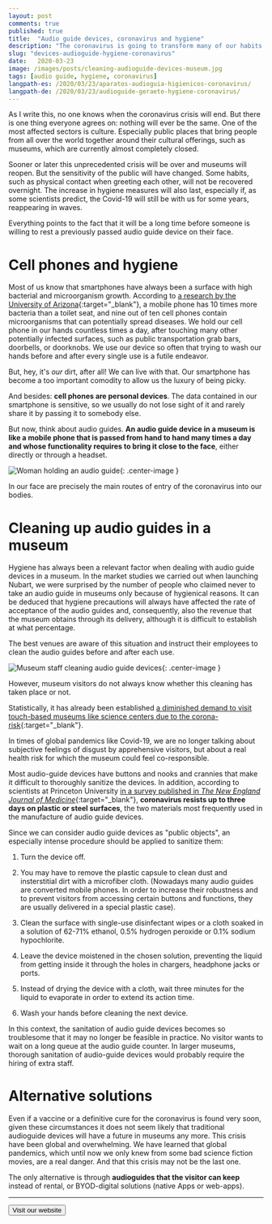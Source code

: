 ```yaml
---
layout: post
comments: true
published: true
title:  "Audio guide devices, coronavirus and hygiene"
description: "The coronavirus is going to transform many of our habits. What will happen in museums with the audio guide devices that are passed around?"
slug: "devices-audioguide-hygiene-coronavirus"
date:   2020-03-23
image: /images/posts/cleaning-audioguide-devices-museum.jpg
tags: [audio guide, hygiene, coronavirus]
langpath-es: /2020/03/23/aparatos-audioguia-higienicos-coronavirus/
langpath-de: /2020/03/23/audioguide-geraete-hygiene-coronavirus/
---
```


As I write this, no one knows when the coronavirus crisis will end. But there is one thing everyone agrees on: nothing will ever be the same. One of the most affected sectors is culture. Especially public places that bring people from all over the world together around their cultural offerings, such as museums, which are currently almost completely closed. 

Sooner or later this unprecedented crisis will be over and museums will reopen. But the sensitivity of the public will have changed. Some habits, such as physical contact when greeting each other, will not be recovered overnight. The increase in hygiene measures will also last, especially if, as some scientists predict, the Covid-19 will still be with us for some years, reappearing in waves. 

Everything points to the fact that it will be a long time before someone is willing to rest a previously passed audio guide device on their face.

<!--more-->
# Cell phones and hygiene

Most of us know that smartphones have always been a surface with high bacterial and microorganism growth.  According to [a research by the University of Arizona](https://cals.arizona.edu/news/why-your-cellphone-has-more-germs-toilet){:target="_blank"}, a mobile phone has 10 times more bacteria than a toilet seat, and nine out of ten cell phones contain microorganisms that can potentially spread diseases. We hold our cell phone in our hands countless times a day, after touching many other potentially infected surfaces, such as public transportation grab bars, doorbells, or doorknobs. We use our device so often that trying to wash our hands before and after every single use is a futile endeavor. 

But, hey, it's *our* dirt, after all! We can live with that. Our smartphone has become a too important comodity to allow us the luxury of being picky. 

And besides: **cell phones are personal devices**. The data contained in our smartphone is sensitive, so we usually do not lose sight of it and rarely share it by passing it to somebody else. 

But now, think about audio guides. **An audio guide device in a museum is like a mobile phone that is passed from hand to hand many times a day and whose functionality requires to bring it close to the face**, either directly or through a headset. 

![Woman holding an audio guide]({{site.baseurl}}/images/posts/woman-audioguide-face.jpg){: .center-image }

In our face are precisely the main routes of entry of the coronavirus into our bodies. 

# Cleaning up audio guides in a museum

Hygiene has always been a relevant factor when dealing with audio guide devices in a museum. In the market studies we carried out when launching Nubart, we were surprised by the number of people who claimed never to take an audio guide in museums only because of hygienical reasons. It can be deduced that hygiene precautions will always have affected the rate of acceptance of the audio guides and, consequently, also the revenue that the museum obtains through its delivery, although it is difficult to establish at what percentage. 

The best venues are aware of this situation and instruct their employees to clean the audio guides before and after each use. 

![Museum staff cleaning audio guide devices]({{site.baseurl}}/images/posts/cleaning-audioguide-devices-museum.jpg){: .center-image }

However, museum visitors do not always know whether this cleaning has taken place or not. 

Statistically, it has already been established [a diminished demand to visit touch-based museums like science centers due to the corona-risk](https://www.colleendilen.com/2020/03/25/how-is-covid-19-impacting-likelihood-to-attend-different-cultural-entities-data/){:target="_blank"}. 

In times of global pandemics like Covid-19, we are no longer talking about subjective feelings of disgust by apprehensive visitors, but about a real health risk for which the museum could feel co-responsible. 

Most audio-guide devices have buttons and nooks and crannies that make it difficult to thoroughly sanitize the devices. In addition, according to scientists at Princeton University [in a survey published in *The New England Journal of Medicine*](https://www.nejm.org/doi/full/10.1056/NEJMc2004973?query=featured_home){:target="_blank"}, **coronavirus resists up to three days on plastic or steel surfaces**, the two materials most frequently used in the manufacture of audio guide devices.

Since we can consider audio guide devices as "public objects", an especially intense procedure should be applied to sanitize them:

1. Turn the device off.

2. You may have to remove the plastic capsule to clean dust and insterstitial dirt with a microfiber cloth.
   (Nowadays many audio guides are converted mobile phones. In order to increase their robustness and to prevent visitors from accessing certain buttons and functions, they are usually delivered in a special plastic case).

3. Clean the surface with single-use disinfectant wipes or a cloth soaked in a solution of 62-71% ethanol, 0.5% hydrogen peroxide or 0.1% sodium hypochlorite.

4. Leave the device moistened in the chosen solution, preventing the liquid from getting inside it through the holes in chargers, headphone jacks or ports. 

5. Instead of drying the device with a cloth, wait three minutes for the liquid to evaporate in order to extend its action time. 

6. Wash your hands before cleaning the next device. 

In this context, the sanitation of audio guide devices becomes so troublesome that it may no longer be feasible in practice. No visitor wants to wait on a long queue at the audio guide counter. In larger museums, thorough sanitation of audio-guide devices would probably require the hiring of extra staff. 


# Alternative solutions

Even if a vaccine or a definitive cure for the coronavirus is found very soon, given these circumstances it does not seem likely that traditional audioguide devices will have a future in museums any more. This crisis have been global and overwhelming. We have learned that global pandemics, which until now we only knew from some bad science fiction movies, are a real danger. And that this crisis may not be the last one. 

The only alternative is through **audioguides that the visitor can keep** instead of rental, or BYOD-digital solutions (native Apps or web-apps).



***


<form action="../../../../../">
    <input type="submit" value="Visit our website" />
</form>